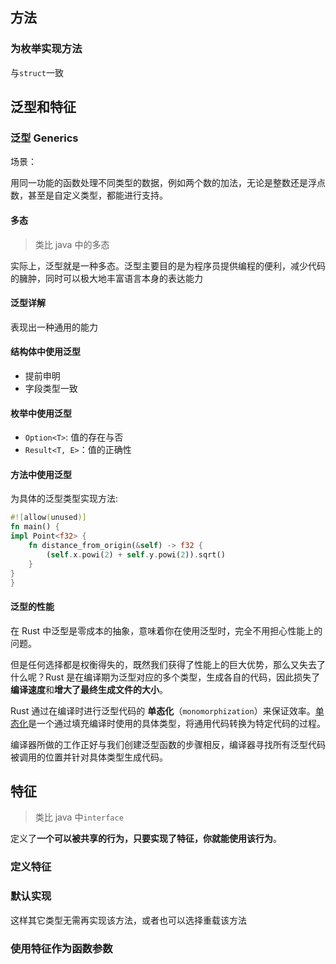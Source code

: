 ## 方法

### 为枚举实现方法

与`struct`一致

## 泛型和特征

### 泛型 Generics

场景：

用同一功能的函数处理不同类型的数据，例如两个数的加法，无论是整数还是浮点数，甚至是自定义类型，都能进行支持。

#### 多态

> 类比 java 中的多态

实际上，泛型就是一种多态。泛型主要目的是为程序员提供编程的便利，减少代码的臃肿，同时可以极大地丰富语言本身的表达能力

#### 泛型详解

表现出一种通用的能力

#### 结构体中使用泛型

- 提前申明
- 字段类型一致

#### 枚举中使用泛型

- `Option<T>`: 值的存在与否
- `Result<T, E>`：值的正确性

#### 方法中使用泛型

为具体的泛型类型实现方法:

```rs
#![allow(unused)]
fn main() {
impl Point<f32> {
    fn distance_from_origin(&self) -> f32 {
        (self.x.powi(2) + self.y.powi(2)).sqrt()
    }
}
}
```

#### 泛型的性能

在 Rust 中泛型是零成本的抽象，意味着你在使用泛型时，完全不用担心性能上的问题。

但是任何选择都是权衡得失的，既然我们获得了性能上的巨大优势，那么又失去了什么呢？Rust 是在编译期为泛型对应的多个类型，生成各自的代码，因此损失了**编译速度**和**增大了最终生成文件的大小**。

Rust 通过在编译时进行泛型代码的 **单态化**（`monomorphization`）来保证效率。[单态化](https://course.rs/basic/trait/generic.html)是一个通过填充编译时使用的具体类型，将通用代码转换为特定代码的过程。

编译器所做的工作正好与我们创建泛型函数的步骤相反，编译器寻找所有泛型代码被调用的位置并针对具体类型生成代码。

## 特征

> 类比 java 中`interface`

定义了**一个可以被共享的行为，只要实现了特征，你就能使用该行为**。

### 定义特征

### 默认实现

这样其它类型无需再实现该方法，或者也可以选择重载该方法

### 使用特征作为函数参数
